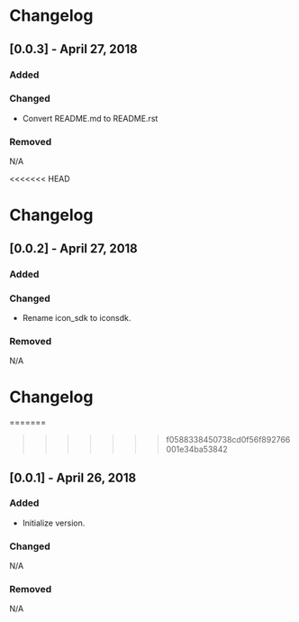 # Changelog

## [0.0.3] - April 27, 2018
### Added

### Changed
 - Convert README.md to README.rst

### Removed
N/A

<<<<<<< HEAD

# Changelog

## [0.0.2] - April 27, 2018
### Added

### Changed
 - Rename icon_sdk to iconsdk.

### Removed
N/A


# Changelog

=======
>>>>>>> f0588338450738cd0f56f892766001e34ba53842
## [0.0.1] - April 26, 2018
### Added
 - Initialize version.

### Changed
N/A

### Removed
N/A
